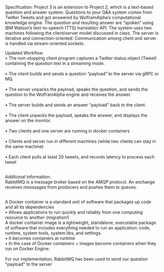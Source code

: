 Specification: 
Project 3 is an extension to Project 2, which is a text-based question and answer system.
Questions to your Q&A system comes from Twitter Tweets and got answered by
WolframAlpha’s computational knowledge engine. The question and resulting answer are
“spoken” using IBM Watson’s text-to-speech (TTS) translation API.
The system uses two machines following the client/server model discussed in class. The
server is iterative and connection-oriented. Communication among client and server is handled
via stream-oriented sockets.

Updated Workflow
<br>
• The non-stopping client program captures a Twitter status object (Tweet) containing the
question text in a streaming mode. </br>
<br>
• The client builds and sends a question “payload” to the server via gRPC or MQ. </br>
<br>
• The server unpacks the payload, speaks the question, and sends the question to the
WolframAlpha engine and receives the answer. </br>
<br>
• The server builds and sends an answer “payload” back to the client. </br>
<br>
• The client unpacks the payload, speaks the answer, and displays the answer on the monitor. </br>
<br>
• Two clients and one server are running in docker containers </br>
<br>
• Clients and server run in different machines (while two clients can stay in the same
machine) </br>
<br>
• Each client pulls at least 20 tweets, and records latency to process each tweet </br>

<br> Additional Information: </br>
RabbitMQ is a message broker based on the AMQP protocol.
An exchange receives messsages from producers and pushes them to queues.

<br>
A Docker container is a standard unit of software that packages up code and all its dependencies </br>
    • Allows applications to run quickly and reliably from one computing resource to another (migration!) 
<br> A docker container image is a lightweight, standalone, executable package of software that includes everything needed to run an application: code, runtime, system tools, system libs, and settings. </br>
    • It becomes containers at runtime 
    <br>
    • In the case of Docker containers = images become containers when they run on Docker Engine. </br>
<br>
For our implementation, RabbitMQ has been used to send our question "payload" to the server </br>
